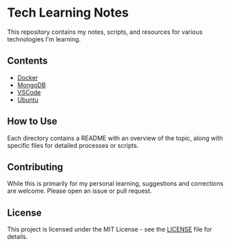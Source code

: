 # Tech Learning Notes

This repository contains my notes, scripts, and resources for various technologies I'm learning.

## Contents

- [Docker](./Docker)
- [MongoDB](./MongoDB)
- [VSCode](./VSCode)
- [Ubuntu](./Ubuntu)

## How to Use

Each directory contains a README with an overview of the topic, along with specific files for detailed processes or scripts.

## Contributing

While this is primarily for my personal learning, suggestions and corrections are welcome. Please open an issue or pull request.

## License

This project is licensed under the MIT License - see the [LICENSE](LICENSE) file for details.
